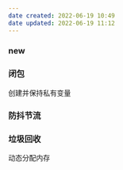 ```yaml
---
date created: 2022-06-19 10:49
date updated: 2022-06-19 11:12
---
```


### new

### 闭包

创建并保持私有变量

### 防抖节流

### 垃圾回收

动态分配内存
